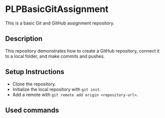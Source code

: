 # PLPBasicGitAssignment

This is a basic Git and GitHub assignment repository.

## Description

This repository demonstrates how to create a GitHub repository, connect it to a local folder, and make commits and pushes.

## Setup Instructions

- Clone the repository.
- Initialize the local repository with `git init`.
- Add a remote with `git remote add origin <repository-url>`.


## Used commands

